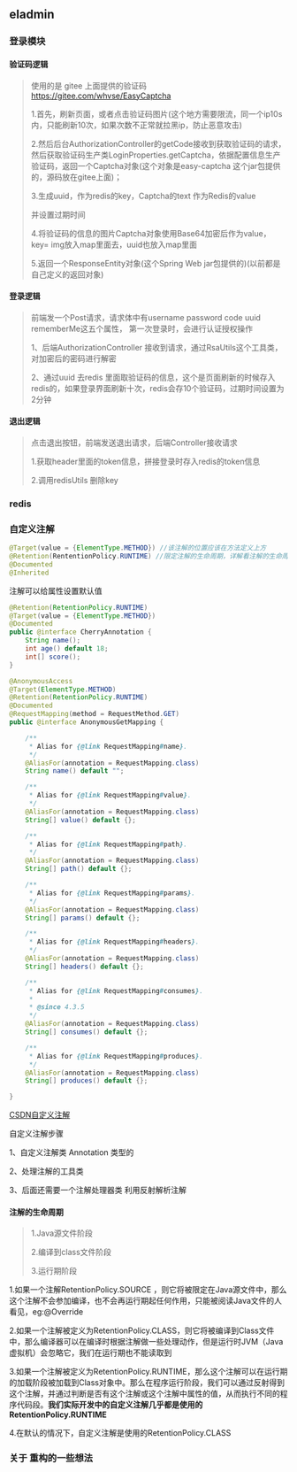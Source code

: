 

## eladmin

### 登录模块

#### 验证码逻辑

> 使用的是 gitee 上面提供的验证码 https://gitee.com/whvse/EasyCaptcha
>
> 1.首先，刷新页面，或者点击验证码图片(这个地方需要限流，同一个ip10s内，只能刷新10次，如果次数不正常就拉黑ip，防止恶意攻击)
>
> 2.然后后台AuthorizationController的getCode接收到获取验证码的请求，然后获取验证码生产类LoginProperties.getCaptcha，依据配置信息生产验证码，返回一个Captcha对象(这个对象是easy-captcha 这个jar包提供的，源码放在gitee上面)；
>
> 3.生成uuid，作为redis的key，Captcha的text 作为Redis的value
>
> 并设置过期时间
>
> 4.将验证码的信息的图片Captcha对象使用Base64加密后作为value，key= img放入map里面去，uuid也放入map里面
>
> 5.返回一个ResponseEntity对象(这个Spring Web jar包提供的)(以前都是自己定义的返回对象)



#### 登录逻辑

> 前端发一个Post请求，请求体中有username password code uuid rememberMe这五个属性， 第一次登录时，会进行认证授权操作
>
> 1、后端AuthorizationController 接收到请求，通过RsaUtils这个工具类，对加密后的密码进行解密
>
> 2、通过uuid 去redis 里面取验证码的信息，这个是页面刷新的时候存入redis的，如果登录界面刷新十次，redis会存10个验证码，过期时间设置为2分钟





#### 退出逻辑

> 点击退出按钮，前端发送退出请求，后端Controller接收请求
>
> 1.获取header里面的token信息，拼接登录时存入redis的token信息
>
> 2.调用redisUtils 删除key
>
> 







### redis





### 自定义注解

```java
@Target(value = {ElementType.METHOD}) //该注解的位置应该在方法定义上方
@Retention(RententionPolicy.RUNTIME) //限定注解的生命周期，详解看注解的生命周期
@Documented
@Inherited
```

注解可以给属性设置默认值

```java
@Retention(RetentionPolicy.RUNTIME)
@Target(value = {ElementType.METHOD})
@Documented
public @interface CherryAnnotation {
    String name();
    int age() default 18;
    int[] score();
}
```

```java
@AnonymousAccess
@Target(ElementType.METHOD)
@Retention(RetentionPolicy.RUNTIME)
@Documented
@RequestMapping(method = RequestMethod.GET)
public @interface AnonymousGetMapping {

    /**
     * Alias for {@link RequestMapping#name}.
     */
    @AliasFor(annotation = RequestMapping.class)
    String name() default "";

    /**
     * Alias for {@link RequestMapping#value}.
     */
    @AliasFor(annotation = RequestMapping.class)
    String[] value() default {};

    /**
     * Alias for {@link RequestMapping#path}.
     */
    @AliasFor(annotation = RequestMapping.class)
    String[] path() default {};

    /**
     * Alias for {@link RequestMapping#params}.
     */
    @AliasFor(annotation = RequestMapping.class)
    String[] params() default {};

    /**
     * Alias for {@link RequestMapping#headers}.
     */
    @AliasFor(annotation = RequestMapping.class)
    String[] headers() default {};

    /**
     * Alias for {@link RequestMapping#consumes}.
     *
     * @since 4.3.5
     */
    @AliasFor(annotation = RequestMapping.class)
    String[] consumes() default {};

    /**
     * Alias for {@link RequestMapping#produces}.
     */
    @AliasFor(annotation = RequestMapping.class)
    String[] produces() default {};

}
```



[CSDN自定义注解](https://blog.csdn.net/xsp_happyboy/article/details/80987484)

自定义注解步骤

1、自定义注解类 Annotation 类型的

2、处理注解的工具类

3、后面还需要一个注解处理器类  利用反射解析注解



#### 注解的生命周期

> 1.Java源文件阶段
>
> 2.编译到class文件阶段
>
> 3.运行期阶段

1.如果一个注解RetentionPolicy.SOURCE ，则它将被限定在Java源文件中，那么这个注解不会参加编译，也不会再运行期起任何作用，只能被阅读Java文件的人看见，eg:@Override

2.如果一个注解被定义为RetentionPolicy.CLASS，则它将被编译到Class文件中，那么编译器可以在编译时根据注解做一些处理动作，但是运行时JVM（Java虚拟机）会忽略它，我们在运行期也不能读取到

3.如果一个注解被定义为RetentionPolicy.RUNTIME，那么这个注解可以在运行期的加载阶段被加载到Class对象中。那么在程序运行阶段，我们可以通过反射得到这个注解，并通过判断是否有这个注解或这个注解中属性的值，从而执行不同的程序代码段。**我们实际开发中的自定义注解几乎都是使用的RetentionPolicy.RUNTIME**

4.在默认的情况下，自定义注解是使用的RetentionPolicy.CLASS





### 关于 重构的一些想法



